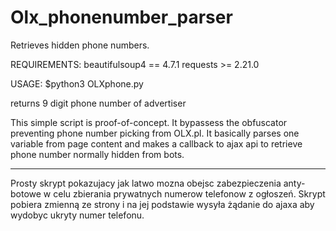 # Olx_phonenumber_parser
Retrieves hidden phone numbers.

REQUIREMENTS:
beautifulsoup4 == 4.7.1
requests >= 2.21.0


USAGE:
$python3 OLXphone.py <link>

returns 9 digit phone number of advertiser

This simple script is proof-of-concept. It bypassess the obfuscator preventing phone number picking from OLX.pl.
It basically parses one variable from page content and makes a callback to ajax api to retrieve phone number normally hidden from bots.


-----------------------------------------------------------------------------

Prosty skrypt pokazujacy jak latwo mozna obejsc zabezpieczenia anty-botowe w celu zbierania prywatnych numerow telefonow z ogłoszeń.
Skrypt pobiera zmienną ze strony i na jej podstawie wysyła żądanie do ajaxa aby wydobyc ukryty numer telefonu.
